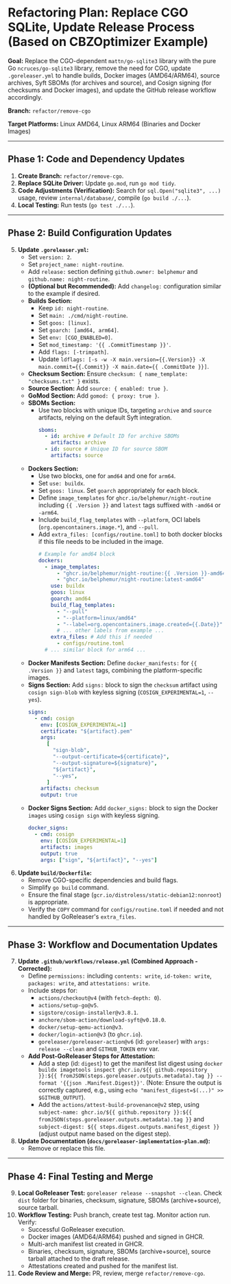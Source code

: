 # Refactoring Plan: Replace CGO SQLite, Update Release Process (Based on CBZOptimizer Example)

**Goal:** Replace the CGO-dependent `mattn/go-sqlite3` library with the pure Go `ncruces/go-sqlite3` library, remove the need for CGO, update `.goreleaser.yml` to handle builds, Docker images (AMD64/ARM64), source archives, Syft SBOMs (for archives and source), and Cosign signing (for checksums and Docker images), and update the GitHub release workflow accordingly.

**Branch:** `refactor/remove-cgo`

**Target Platforms:** Linux AMD64, Linux ARM64 (Binaries and Docker Images)

---

## Phase 1: Code and Dependency Updates

1.  **Create Branch:** `refactor/remove-cgo`.
2.  **Replace SQLite Driver:** Update `go.mod`, run `go mod tidy`.
3.  **Code Adjustments (Verification):** Search for `sql.Open("sqlite3", ...)` usage, review `internal/database/`, compile (`go build ./...`).
4.  **Local Testing:** Run tests (`go test ./...`).

---

## Phase 2: Build Configuration Updates

5.  **Update `.goreleaser.yml`:**
    - Set `version: 2`.
    - Set `project_name: night-routine`.
    - Add `release:` section defining `github.owner: belphemur` and `github.name: night-routine`.
    - **(Optional but Recommended):** Add `changelog:` configuration similar to the example if desired.
    - **Builds Section:**
      - Keep `id: night-routine`.
      - Set `main: ./cmd/night-routine`.
      - Set `goos: [linux]`.
      - Set `goarch: [amd64, arm64]`.
      - Set `env: [CGO_ENABLED=0]`.
      - Set `mod_timestamp: '{{ .CommitTimestamp }}'`.
      - Add `flags: [-trimpath]`.
      - Update `ldflags: [-s -w -X main.version={{.Version}} -X main.commit={{.Commit}} -X main.date={{ .CommitDate }}]`.
    - **Checksum Section:** Ensure `checksum: { name_template: "checksums.txt" }` exists.
    - **Source Section:** Add `source: { enabled: true }`.
    - **GoMod Section:** Add `gomod: { proxy: true }`.
    - **SBOMs Section:**
      - Use two blocks with unique IDs, targeting `archive` and `source` artifacts, relying on the default Syft integration.
        ```yaml
        sboms:
          - id: archive # Default ID for archive SBOMs
            artifacts: archive
          - id: source # Unique ID for source SBOM
            artifacts: source
        ```
    - **Dockers Section:**
      - Use two blocks, one for `amd64` and one for `arm64`.
      - Set `use: buildx`.
      - Set `goos: linux`. Set `goarch` appropriately for each block.
      - Define `image_templates` for `ghcr.io/belphemur/night-routine` including `{{ .Version }}` and `latest` tags suffixed with `-amd64` or `-arm64`.
      - Include `build_flag_templates` with `--platform`, OCI labels (`org.opencontainers.image.*`), and `--pull`.
      - Add `extra_files: [configs/routine.toml]` to both docker blocks if this file needs to be included in the image.
        ```yaml
        # Example for amd64 block
        dockers:
          - image_templates:
              - "ghcr.io/belphemur/night-routine:{{ .Version }}-amd64"
              - "ghcr.io/belphemur/night-routine:latest-amd64"
            use: buildx
            goos: linux
            goarch: amd64
            build_flag_templates:
              - "--pull"
              - "--platform=linux/amd64"
              - "--label=org.opencontainers.image.created={{.Date}}"
              # ... other labels from example ...
            extra_files: # Add this if needed
              - configs/routine.toml
          # ... similar block for arm64 ...
        ```
    - **Docker Manifests Section:** Define `docker_manifests:` for `{{ .Version }}` and `latest` tags, combining the platform-specific images.
    - **Signs Section:** Add `signs:` block to sign the `checksum` artifact using `cosign sign-blob` with keyless signing (`COSIGN_EXPERIMENTAL=1`, `--yes`).
      ```yaml
      signs:
        - cmd: cosign
          env: [COSIGN_EXPERIMENTAL=1]
          certificate: "${artifact}.pem"
          args:
            [
              "sign-blob",
              "--output-certificate=${certificate}",
              "--output-signature=${signature}",
              "${artifact}",
              "--yes",
            ]
          artifacts: checksum
          output: true
      ```
    - **Docker Signs Section:** Add `docker_signs:` block to sign the Docker `images` using `cosign sign` with keyless signing.
      ```yaml
      docker_signs:
        - cmd: cosign
          env: [COSIGN_EXPERIMENTAL=1]
          artifacts: images
          output: true
          args: ["sign", "${artifact}", "--yes"]
      ```
6.  **Update `build/Dockerfile`:**
    - Remove CGO-specific dependencies and build flags.
    - Simplify `go build` command.
    - Ensure the final stage (`gcr.io/distroless/static-debian12:nonroot`) is appropriate.
    - Verify the `COPY` command for `configs/routine.toml` if needed and not handled by GoReleaser's `extra_files`.

---

## Phase 3: Workflow and Documentation Updates

7.  **Update `.github/workflows/release.yml` (Combined Approach - Corrected):**
    - Define `permissions:` including `contents: write`, `id-token: write`, `packages: write`, and `attestations: write`.
    - Include steps for:
      - `actions/checkout@v4` (with `fetch-depth: 0`).
      - `actions/setup-go@v5`.
      - `sigstore/cosign-installer@v3.8.1`.
      - `anchore/sbom-action/download-syft@v0.18.0`.
      - `docker/setup-qemu-action@v3`.
      - `docker/login-action@v3` (to `ghcr.io`).
      - `goreleaser/goreleaser-action@v6` (id: `goreleaser`) with `args: release --clean` and `GITHUB_TOKEN` env var.
    - **Add Post-GoReleaser Steps for Attestation:**
      - Add a step (id: `digest`) to get the manifest list digest using `docker buildx imagetools inspect ghcr.io/${{ github.repository }}:${{ fromJSON(steps.goreleaser.outputs.metadata).tag }} --format '{{json .Manifest.Digest}}'`. (Note: Ensure the output is correctly captured, e.g., using `echo "manifest_digest=$(...)" >> $GITHUB_OUTPUT`).
      - Add the `actions/attest-build-provenance@v2` step, using `subject-name: ghcr.io/${{ github.repository }}:${{ fromJSON(steps.goreleaser.outputs.metadata).tag }}` and `subject-digest: ${{ steps.digest.outputs.manifest_digest }}` (adjust output name based on the digest step).
8.  **Update Documentation (`docs/goreleaser-implementation-plan.md`):**
    - Remove or replace this file.

---

## Phase 4: Final Testing and Merge

9.  **Local GoReleaser Test:** `goreleaser release --snapshot --clean`. Check `dist` folder for binaries, checksum, signature, SBOMs (archive+source), source tarball.
10. **Workflow Testing:** Push branch, create test tag. Monitor action run. Verify:
    - Successful GoReleaser execution.
    - Docker images (AMD64/ARM64) pushed and signed in GHCR.
    - Multi-arch manifest list created in GHCR.
    - Binaries, checksum, signature, SBOMs (archive+source), source tarball attached to the draft release.
    - Attestations created and pushed for the manifest list.
11. **Code Review and Merge:** PR, review, merge `refactor/remove-cgo`.
